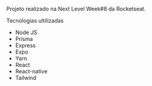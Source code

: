 Projeto realizado na Next Level Week#8 da Rocketseat.

Tecnologias ultilizadas

* Node JS
* Prisma
* Express
* Expo
* Yarn
* React
* React-native
* Tailwind

